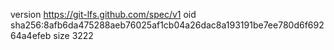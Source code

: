 version https://git-lfs.github.com/spec/v1
oid sha256:8afb6da475288aeb76025af1cb04a26dac8a193191be7ee780d6f69264a4efeb
size 3222
